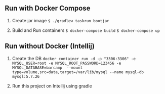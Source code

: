 ## Run with Docker Compose

1. Create jar image
``` $ ./gradlew taskrun bootjar ```

2. Build and Run containers
` $ docker-compose build `
` $ docker-compose up `

## Run without Docker (Intellij)

1. Create the DB
`docker container run -d -p "3306:3306" -e MYSQL_USER=root -e MYSQL_ROOT_PASSWORD=123456 -e MYSQL_DATABASE=barcamp  --mount type=volume,src=data,target=/var/lib/mysql --name mysql-db mysql:5.7.26`

2. Run this project on Intellij using gradle